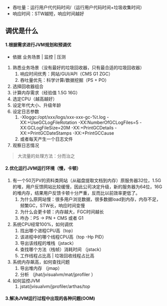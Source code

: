- 吞吐量：运行用户代代码时间/（运行用户代码时间+垃圾收集时间）
- 响应时间：STW越短，响应时间越好

## 调优是什么
#### 1.根据需求进行JVM规划和预调优
- 依据 业务场景 | 监控 | 压测
1. 熟悉业务场景（没有最好的垃圾回收器，只有最合适的垃圾回收器）
    1. 响应时间优秀：网站/GUI/API（CMS G1 ZGC）
    2. 吞吐量优先：科学计算/数据挖掘（PS + PO）
2. 选择回收器组合
3. 计算内存需求（经验值 1.5G 16G）
4. 选定CPU（越高越好）
5. 设定年代大小、升级年龄
6. 设定日志参数
    1. -Xloggc:/opt/xxx/logs/xxx-xxx-gc-%t.log -XX:+UseGCLogFileRotation -XX:NumberOfGCLogFiles=5 -XX:GCLogFileSize=20M -XX:+PrintGCDetails -XX:+PrintGCDateStamps -XX:+PrintGCCause
    2. 或者每天产生一个日志文件
7. 观察日志情况
> 大流量的处理方法：分而治之
#### 2.优化运行JVM运行环境（慢，卡顿）
1. 有一个50万PV的资料类网站（从磁盘提取文档到内存）原服务器32位，1.5G的堆，用户反馈网站比较缓慢，因此公司决定升级，新的服务器为64位，16G的堆内存，结果用户反馈卡顿十分严重，反而比以前效率更低了。
   1. 为什么原网站慢：很多用户浏览数据，很多数据load到内存，内存不足，频繁GC，STW长，响应时间变慢
   2. 为什么会更卡顿：内存越大，FGC时间越长
   3. 咋办：PS -> PN + CMS 或者 G1
2. 系统CPU经常100%，如何调优
   1. 找出哪个进程CPU高（top）
   2. 该进程中的哪个线程CPU高（top -Hp PID）
   3. 导出该线程的堆栈（jstack）
   4. 查找哪个方法（栈帧）消耗时间 （jstack）
   5. 工作线程占比高 | 垃圾回收线程占比高
3. 系统内存飙高，如何查找问题
   1. 导出堆内存 （jmap）
   2. 分析 （jhat/jvisualvm/mat/jprofiler ）
4. 如何监控JVM
   1. jstat/jvisualvm/jprofiler/arthas/top
#### 3.解决JVM运行过程中出现的各种问题(OOM)
